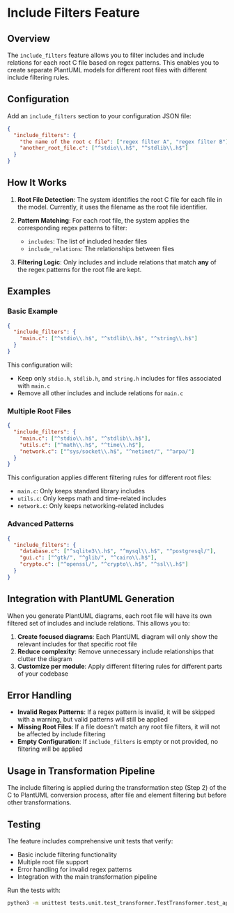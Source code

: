 # Include Filters Feature

## Overview

The `include_filters` feature allows you to filter includes and include relations for each root C file based on regex patterns. This enables you to create separate PlantUML models for different root files with different include filtering rules.

## Configuration

Add an `include_filters` section to your configuration JSON file:

```json
{
  "include_filters": {
    "the name of the root c file": ["regex filter A", "regex filter B"],
    "another_root_file.c": ["^stdio\\.h$", "^stdlib\\.h$"]
  }
}
```

## How It Works

1. **Root File Detection**: The system identifies the root C file for each file in the model. Currently, it uses the filename as the root file identifier.

2. **Pattern Matching**: For each root file, the system applies the corresponding regex patterns to filter:
   - `includes`: The list of included header files
   - `include_relations`: The relationships between files

3. **Filtering Logic**: Only includes and include relations that match **any** of the regex patterns for the root file are kept.

## Examples

### Basic Example

```json
{
  "include_filters": {
    "main.c": ["^stdio\\.h$", "^stdlib\\.h$", "^string\\.h$"]
  }
}
```

This configuration will:
- Keep only `stdio.h`, `stdlib.h`, and `string.h` includes for files associated with `main.c`
- Remove all other includes and include relations for `main.c`

### Multiple Root Files

```json
{
  "include_filters": {
    "main.c": ["^stdio\\.h$", "^stdlib\\.h$"],
    "utils.c": ["^math\\.h$", "^time\\.h$"],
    "network.c": ["^sys/socket\\.h$", "^netinet/", "^arpa/"]
  }
}
```

This configuration applies different filtering rules for different root files:
- `main.c`: Only keeps standard library includes
- `utils.c`: Only keeps math and time-related includes
- `network.c`: Only keeps networking-related includes

### Advanced Patterns

```json
{
  "include_filters": {
    "database.c": ["^sqlite3\\.h$", "^mysql\\.h$", "^postgresql/"],
    "gui.c": ["^gtk/", "^glib/", "^cairo\\.h$"],
    "crypto.c": ["^openssl/", "^crypto\\.h$", "^ssl\\.h$"]
  }
}
```

## Integration with PlantUML Generation

When you generate PlantUML diagrams, each root file will have its own filtered set of includes and include relations. This allows you to:

1. **Create focused diagrams**: Each PlantUML diagram will only show the relevant includes for that specific root file
2. **Reduce complexity**: Remove unnecessary include relationships that clutter the diagram
3. **Customize per module**: Apply different filtering rules for different parts of your codebase

## Error Handling

- **Invalid Regex Patterns**: If a regex pattern is invalid, it will be skipped with a warning, but valid patterns will still be applied
- **Missing Root Files**: If a file doesn't match any root file filters, it will not be affected by include filtering
- **Empty Configuration**: If `include_filters` is empty or not provided, no filtering will be applied

## Usage in Transformation Pipeline

The include filtering is applied during the transformation step (Step 2) of the C to PlantUML conversion process, after file and element filtering but before other transformations.

## Testing

The feature includes comprehensive unit tests that verify:
- Basic include filtering functionality
- Multiple root file support
- Error handling for invalid regex patterns
- Integration with the main transformation pipeline

Run the tests with:
```bash
python3 -m unittest tests.unit.test_transformer.TestTransformer.test_apply_include_filters_*
```